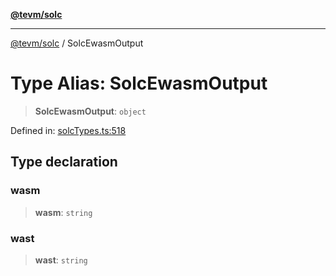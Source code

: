 [**@tevm/solc**](../README.md)

***

[@tevm/solc](../globals.md) / SolcEwasmOutput

# Type Alias: SolcEwasmOutput

> **SolcEwasmOutput**: `object`

Defined in: [solcTypes.ts:518](https://github.com/evmts/tevm-monorepo/blob/main/bundler-packages/solc/src/solcTypes.ts#L518)

## Type declaration

### wasm

> **wasm**: `string`

### wast

> **wast**: `string`

